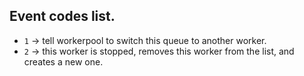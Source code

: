 ## Event codes list.

- `1` -> tell workerpool to switch this queue to another worker.
- `2` -> this worker is stopped, removes this worker from the list, and creates a new one.
